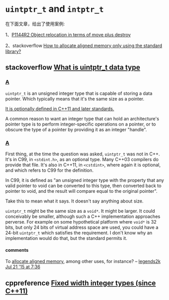 # `uintptr_t`  and `intptr_t` 

在下面文章，给出了使用案例:

1、[P1144R2 Object relocation in terms of move plus destroy](http://open-std.org/JTC1/SC22/WG21/docs/papers/2019/p1144r2.html)

2、stackoverflow [How to allocate aligned memory only using the standard library?](https://stackoverflow.com/questions/227897/how-to-allocate-aligned-memory-only-using-the-standard-library)

## stackoverflow [What is uintptr_t data type](https://stackoverflow.com/questions/1845482/what-is-uintptr-t-data-type)



### [A](https://stackoverflow.com/a/1845491)

`uintptr_t` is an unsigned integer type that is capable of storing a data pointer. Which typically means that it's the same size as a pointer.

[It is optionally defined in C++11 and later standards.](https://en.cppreference.com/w/cpp/types/integer)

A common reason to want an integer type that can hold an architecture's pointer type is to perform integer-specific operations on a pointer, or to obscure the type of a pointer by providing it as an integer "handle".



### [A](https://stackoverflow.com/a/1846648)

First thing, at the time the question was asked, `uintptr_t` was not in C++. It's in C99, in `<stdint.h>`, as an optional type. Many C++03 compilers do provide that file. It's also in C++11, in `<cstdint>`, where again it is optional, and which refers to C99 for the definition.

In C99, it is defined as "an unsigned integer type with the property that any valid pointer to void can be converted to this type, then converted back to pointer to void, and the result will compare equal to the original pointer".

Take this to mean what it says. It doesn't say anything about size.

`uintptr_t` might be the same size as a `void*`. It might be larger. It could conceivably be smaller, although such a C++ implementation approaches perverse. For example on some hypothetical platform where `void*` is 32 bits, but only 24 bits of virtual address space are used, you could have a 24-bit `uintptr_t` which satisfies the requirement. I don't know why an implementation would do that, but the standard permits it.

#### comments

To [allocate aligned memory](http://stackoverflow.com/q/227897/183120), among other uses, for instance? – [legends2k](https://stackoverflow.com/users/183120/legends2k) [Jul 21 '15 at 7:36](https://stackoverflow.com/questions/1845482/what-is-uintptr-t-data-type#comment51025968_1846648)





## cppreference [Fixed width integer types (since C++11)](https://en.cppreference.com/w/cpp/types/integer)